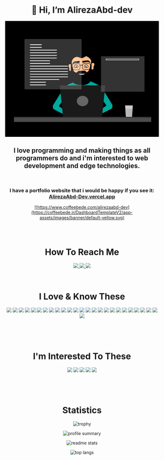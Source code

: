 <div align="center">

# 👋 Hi, I’m AlirezaAbd-dev

![](images/dark-programmer.gif)

## I love programming and making things as all programmers do and i'm interested to web development and edge technologies.

<br/>

### I have a portfolio website that i would be happy if you see it: <br/>[AlirezaAbd-Dev.vercel.app](https://AlirezaAbd-dev.vercel.app/)

<a href="https://www.coffeebede.com/alirezaabd-dev">

![https://www.coffeebede.com/alirezaabd-dev](https://coffeebede.ir/DashboardTemplateV2/app-assets/images/banner/default-yellow.svg)

</a>

<br/>
<br/>

# How To Reach Me

<a href="https://instagram.com/alirezaabd.dev?igshid=ZGUzMzM3NWJiOQ==">
    <img src="https://img.shields.io/badge/Instagram-E4405F?style=for-the-badge&logo=instagram&logoColor=white">
    </a>
<a href="https://twitter.com/AlirezaAbdDev?t=K1pmd9sno2zlZvZZQAEwBg&s=09">
    <img src="https://img.shields.io/badge/Twitter-1DA1F2?style=for-the-badge&logo=twitter&logoColor=white" >
</a>
<a href="https://www.linkedin.com/in/alireza-abedi-714280235">
    <img src="https://img.shields.io/badge/LinkedIn-0077B5?style=for-the-badge&logo=linkedin&logoColor=white" >
</a>

<br/>
<br/>
<br/>

# I Love & Know These

![](https://img.shields.io/badge/HTML5-E34F26?style=for-the-badge&logo=html5&logoColor=white)
![](https://img.shields.io/badge/CSS3-1572B6?style=for-the-badge&logo=css3&logoColor=white)
![](https://img.shields.io/badge/JavaScript-323330?style=for-the-badge&logo=javascript&logoColor=F7DF1E)
![](https://img.shields.io/badge/TypeScript-007ACC?style=for-the-badge&logo=typescript&logoColor=white)
![](https://img.shields.io/badge/next.js-000000?style=for-the-badge&logo=nextdotjs&logoColor=white)
![](https://img.shields.io/badge/React-20232A?style=for-the-badge&logo=react&logoColor=61DAFB)
![](https://img.shields.io/badge/React_Native-20232A?style=for-the-badge&logo=react&logoColor=61DAFB)
![](https://img.shields.io/badge/nestjs-E0234E?style=for-the-badge&logo=nestjs&logoColor=white)
![](https://img.shields.io/badge/tRPC-%23007ACC.svg?style=for-the-badge)
![](https://img.shields.io/badge/Express.js-000000?style=for-the-badge&logo=express&logoColor=white)
![](https://img.shields.io/badge/Node.js-339933?style=for-the-badge&logo=nodedotjs&logoColor=white)
![](https://img.shields.io/badge/JWT-000000?style=for-the-badge&logo=JSON%20web%20tokens&logoColor=white)
![](https://img.shields.io/badge/Tailwind_CSS-38B2AC?style=for-the-badge&logo=tailwind-css&logoColor=white)
![](https://img.shields.io/badge/Prisma-3982CE?style=for-the-badge&logo=Prisma&logoColor=white)
![](https://img.shields.io/badge/Socket.io-010101?&style=for-the-badge&logo=Socket.io&logoColor=white)
![](https://img.shields.io/badge/json-5E5C5C?style=for-the-badge&logo=json&logoColor=white)
![](https://img.shields.io/badge/Expo-1B1F23?style=for-the-badge&logo=expo&logoColor=white)
![](https://img.shields.io/badge/Material%20UI-007FFF?style=for-the-badge&logo=mui&logoColor=white)
![](https://img.shields.io/badge/React_Query-FF4154?style=for-the-badge&logo=React_Query&logoColor=white)
![](https://img.shields.io/badge/MongoDB-4EA94B?style=for-the-badge&logo=mongodb&logoColor=white)
![](https://img.shields.io/badge/PostgreSQL-316192?style=for-the-badge&logo=postgresql&logoColor=white)
![](https://img.shields.io/badge/redis-CC0000.svg?&style=for-the-badge&logo=redis&logoColor=white)
![](https://img.shields.io/badge/Redux-593D88?style=for-the-badge&logo=redux&logoColor=white)
![](https://img.shields.io/badge/Vite-B73BFE?style=for-the-badge&logo=vite&logoColor=FFD62E)
![](https://img.shields.io/badge/GraphQl-E10098?style=for-the-badge&logo=graphql&logoColor=white)
![](https://img.shields.io/badge/GIT-E44C30?style=for-the-badge&logo=git&logoColor=white)

<br/>
<br/>
<br/>

# I'm Interested To These

![](https://img.shields.io/badge/C%2B%2B-00599C?style=for-the-badge&logo=c%2B%2B&logoColor=white)
![](https://img.shields.io/badge/Kotlin-0095D5?&style=for-the-badge&logo=kotlin&logoColor=white)
![](https://img.shields.io/badge/Deno-464647?style=for-the-badge&logo=deno&logoColor=white)
![](https://img.shields.io/badge/Electron-2B2E3A?style=for-the-badge&logo=electron&logoColor=9FEAF9)
![](https://img.shields.io/badge/fastify-202020?style=for-the-badge&logo=fastify&logoColor=white)

<br/>
<br/>
<br/>

# Statistics

![trophy](https://github-profile-trophy.vercel.app/?username=AlirezaAbd-Dev&theme=dark)

![profile summary](https://github-profile-summary-cards.vercel.app/api/cards/profile-details?username=AlirezaAbd-Dev&theme=dark)

![readme stats](https://github-readme-stats-git-masterrstaa-rickstaa.vercel.app/api?username=AlirezaAbd-Dev&theme=dark)

![top langs](https://github-readme-stats.vercel.app/api/top-langs/?username=AlirezaAbd-Dev&theme=dark)

</div>
